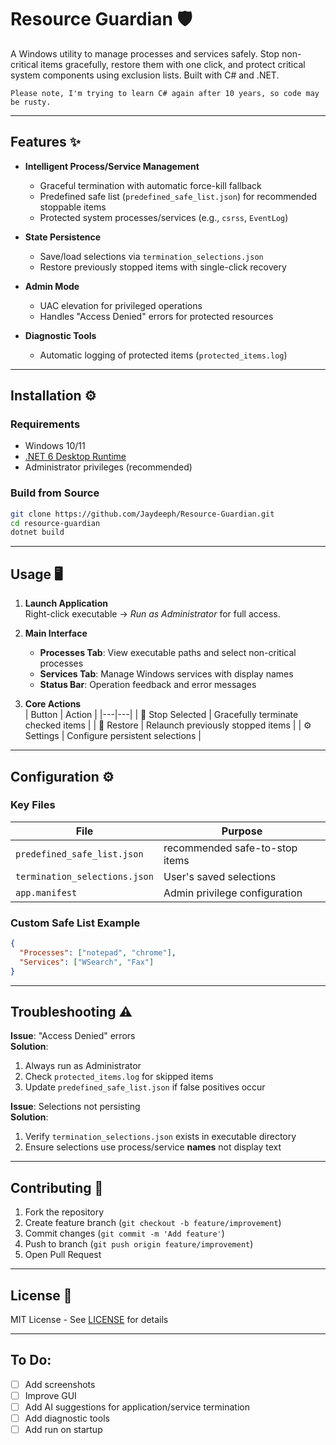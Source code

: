﻿# Resource Guardian 🛡️

A Windows utility to manage processes and services safely. Stop non-critical items gracefully, restore them with one click, and protect critical system components using exclusion lists. Built with C# and .NET.

```
Please note, I'm trying to learn C# again after 10 years, so code may be rusty.
```

---

## Features ✨

- **Intelligent Process/Service Management**  
  - Graceful termination with automatic force-kill fallback
  - Predefined safe list (`predefined_safe_list.json`) for recommended stoppable items
  - Protected system processes/services (e.g., `csrss`, `EventLog`)

- **State Persistence**  
  - Save/load selections via `termination_selections.json`
  - Restore previously stopped items with single-click recovery

- **Admin Mode**  
  - UAC elevation for privileged operations
  - Handles "Access Denied" errors for protected resources

- **Diagnostic Tools**  
  - Automatic logging of protected items (`protected_items.log`)

---

## Installation ⚙️

### Requirements
- Windows 10/11
- [.NET 6 Desktop Runtime](https://dotnet.microsoft.com/en-us/download/dotnet/6.0)
- Administrator privileges (recommended)

### Build from Source
```bash
git clone https://github.com/Jaydeeph/Resource-Guardian.git
cd resource-guardian
dotnet build
```

---

## Usage 🖥️

1. **Launch Application**  
   Right-click executable → *Run as Administrator* for full access.

2. **Main Interface**  
   - **Processes Tab**: View executable paths and select non-critical processes  
   - **Services Tab**: Manage Windows services with display names  
   - **Status Bar**: Operation feedback and error messages  

3. **Core Actions**  
   | Button | Action |
   |---|---|
   | 🛑 Stop Selected | Gracefully terminate checked items |
   | 🔄 Restore | Relaunch previously stopped items |
   | ⚙️ Settings | Configure persistent selections |

---

## Configuration ⚙️

### Key Files
| File | Purpose |
|------|---------|
| `predefined_safe_list.json` | recommended safe-to-stop items |
| `termination_selections.json` | User's saved selections |
| `app.manifest` | Admin privilege configuration |

### Custom Safe List Example
```json
{
  "Processes": ["notepad", "chrome"],
  "Services": ["WSearch", "Fax"]
}
```

---

## Troubleshooting ⚠️

**Issue**: "Access Denied" errors  
**Solution**:  
1. Always run as Administrator  
2. Check `protected_items.log` for skipped items  
3. Update `predefined_safe_list.json` if false positives occur  

**Issue**: Selections not persisting  
**Solution**:  
1. Verify `termination_selections.json` exists in executable directory  
2. Ensure selections use process/service **names** not display text  

---

## Contributing 🤝

1. Fork the repository  
2. Create feature branch (`git checkout -b feature/improvement`)  
3. Commit changes (`git commit -m 'Add feature'`)  
4. Push to branch (`git push origin feature/improvement`)  
5. Open Pull Request  

---

## License 📄
MIT License - See [LICENSE](LICENSE) for details

---

## To Do:
- [ ] Add screenshots
- [ ] Improve GUI
- [ ] Add AI suggestions for application/service termination
- [ ] Add diagnostic tools
- [ ] Add run on startup